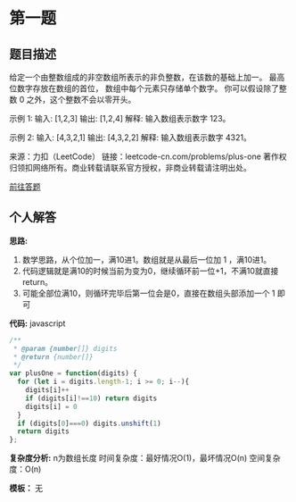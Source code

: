 # 第一题
## 题目描述
给定一个由整数组成的非空数组所表示的非负整数，在该数的基础上加一。
最高位数字存放在数组的首位， 数组中每个元素只存储单个数字。
你可以假设除了整数 0 之外，这个整数不会以零开头。

示例 1:
输入: [1,2,3]
输出: [1,2,4]
解释: 输入数组表示数字 123。

示例 2:
输入: [4,3,2,1]
输出: [4,3,2,2]
解释: 输入数组表示数字 4321。

来源：力扣（LeetCode）
链接：leetcode-cn.com/problems/plus-one
著作权归领扣网络所有。商业转载请联系官方授权，非商业转载请注明出处。

[前往答题](https://github.com/lisansang/91algorithm/issues/1)

## 个人解答

**思路:**

1. 数学思路，从个位加一，满10进1。数组就是从最后一位加 1 ，满10进1。
2. 代码逻辑就是满10的时候当前为变为0，继续循环前一位+1，不满10就直接return。
3. 可能全部位满10，则循环完毕后第一位会是0，直接在数组头部添加一个  1 即可

**代码:**
javascript
``` javascript
/**
 * @param {number[]} digits
 * @return {number[]}
 */
var plusOne = function(digits) {
  for (let i = digits.length-1; i >= 0; i--){
    digits[i]++
    if (digits[i]!==10) return digits
    digits[i] = 0
  }
  if (digits[0]===0) digits.unshift(1)
  return digits
};
```

**复杂度分析:**
n为数组长度
时间复杂度：最好情况O(1)，最坏情况O(n)
空间复杂度：O(n)

**模板：** 无 
